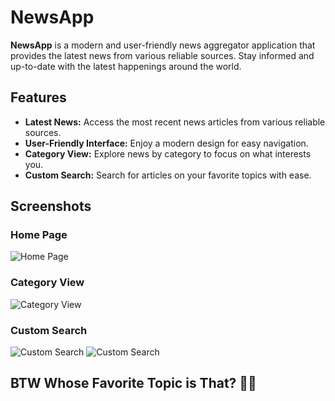 # NewsApp

**NewsApp** is a modern and user-friendly news aggregator application that provides the latest news from various reliable sources. Stay informed and up-to-date with the latest happenings around the world.

## Features

- **Latest News:** Access the most recent news articles from various reliable sources.
- **User-Friendly Interface:** Enjoy a modern design for easy navigation.
- **Category View:** Explore news by category to focus on what interests you.
- **Custom Search:** Search for articles on your favorite topics with ease.

## Screenshots

### Home Page

![Home Page](https://github.com/Prateeksha3011/NewsApp/assets/141141608/20a8cdb5-5913-4bfc-9593-ef05ba46f646.png)

### Category View

![Category View](https://github.com/Prateeksha3011/NewsApp/assets/141141608/3848841f-7034-4347-b635-fc622eb8f21e.png)

### Custom Search

![Custom Search](https://github.com/Prateeksha3011/NewsApp/assets/141141608/49424282-67d8-4db6-972a-7f1156f0a399.png)
![Custom Search](https://github.com/Prateeksha3011/NewsApp/assets/141141608/7c5133ea-c801-405e-8ee4-2e3c116f0442.png)

## BTW Whose Favorite Topic is That? 🤔🤔

